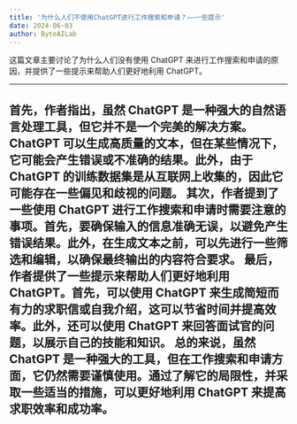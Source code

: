 ```yaml
---
title: '为什么人们不使用ChatGPT进行工作搜索和申请？——一些提示'
date: 2024-06-03
author: ByteAILab
---
```


这篇文章主要讨论了为什么人们没有使用 ChatGPT 来进行工作搜索和申请的原因，并提供了一些提示来帮助人们更好地利用 ChatGPT。


---
首先，作者指出，虽然 ChatGPT 是一种强大的自然语言处理工具，但它并不是一个完美的解决方案。ChatGPT 可以生成高质量的文本，但在某些情况下，它可能会产生错误或不准确的结果。此外，由于 ChatGPT 的训练数据集是从互联网上收集的，因此它可能存在一些偏见和歧视的问题。
其次，作者提到了一些使用 ChatGPT 进行工作搜索和申请时需要注意的事项。首先，要确保输入的信息准确无误，以避免产生错误结果。此外，在生成文本之前，可以先进行一些筛选和编辑，以确保最终输出的内容符合要求。
最后，作者提供了一些提示来帮助人们更好地利用 ChatGPT。首先，可以使用 ChatGPT 来生成简短而有力的求职信或自我介绍，这可以节省时间并提高效率。此外，还可以使用 ChatGPT 来回答面试官的问题，以展示自己的技能和知识。
总的来说，虽然 ChatGPT 是一种强大的工具，但在工作搜索和申请方面，它仍然需要谨慎使用。通过了解它的局限性，并采取一些适当的措施，可以更好地利用 ChatGPT 来提高求职效率和成功率。
---

